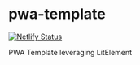 # pwa-template
[![Netlify Status](https://api.netlify.com/api/v1/badges/9d7c9e6e-dfec-46a2-8773-0766dc98e418/deploy-status)](https://app.netlify.com/sites/gallant-fermat-5da4be/deploys)

PWA Template leveraging LitElement
